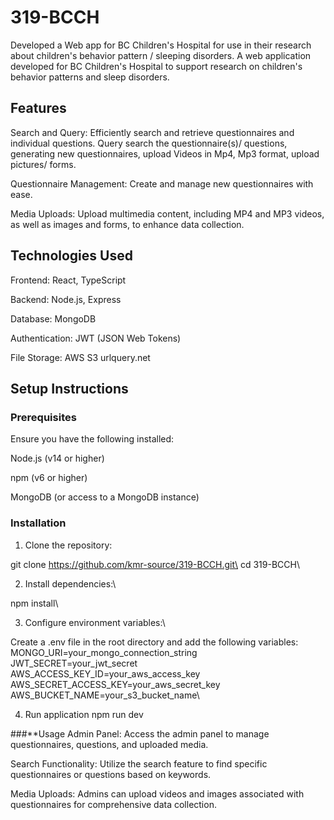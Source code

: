 # 319-BCCH
Developed a Web app for BC Children's Hospital for use in their research about children's behavior pattern / sleeping disorders. A web application developed for BC Children's Hospital to support research on children's behavior patterns and sleep disorders.

## Features
Search and Query: Efficiently search and retrieve questionnaires and individual questions. Query search the questionnaire(s)/ questions, generating new questionnaires, upload Videos in  Mp4, Mp3 format, upload pictures/ forms. 

Questionnaire Management: Create and manage new questionnaires with ease.

Media Uploads: Upload multimedia content, including MP4 and MP3 videos, as well as images and forms, to enhance data collection.

## Technologies Used
Frontend: React, TypeScript

Backend: Node.js, Express

Database: MongoDB

Authentication: JWT (JSON Web Tokens)

File Storage: AWS S3
urlquery.net

## Setup Instructions
### Prerequisites
Ensure you have the following installed:

Node.js (v14 or higher)

npm (v6 or higher)

MongoDB (or access to a MongoDB instance)

### Installation
1) Clone the repository:

  git clone https://github.com/kmr-source/319-BCCH.git\
  cd 319-BCCH\
  
2) Install dependencies:\
 
  npm install\

3) Configure environment variables:\

Create a .env file in the root directory and add the following variables:\
    MONGO_URI=your_mongo_connection_string\
    JWT_SECRET=your_jwt_secret\
    AWS_ACCESS_KEY_ID=your_aws_access_key\
    AWS_SECRET_ACCESS_KEY=your_aws_secret_key\
    AWS_BUCKET_NAME=your_s3_bucket_name\

4) Run application
   npm run dev
   

###**Usage
Admin Panel: Access the admin panel to manage questionnaires, questions, and uploaded media.

Search Functionality: Utilize the search feature to find specific questionnaires or questions based on keywords.

Media Uploads: Admins can upload videos and images associated with questionnaires for comprehensive data collection.



